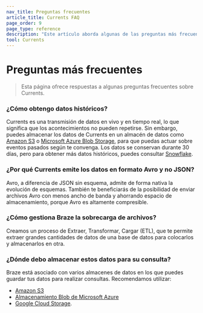 ```yaml
---
nav_title: Preguntas frecuentes
article_title: Currents FAQ
page_order: 9
page_type: reference
description: "Este artículo aborda algunas de las preguntas más frecuentes que surgen al configurar Braze Currents."
tool: Currents
---
```


# Preguntas más frecuentes

> Esta página ofrece respuestas a algunas preguntas frecuentes sobre Currents.

### ¿Cómo obtengo datos históricos?

Currents es una transmisión de datos en vivo y en tiempo real, lo que significa que los acontecimientos no pueden repetirse. Sin embargo, puedes almacenar los datos de Currents en un almacén de datos como [Amazon S3]({{site.baseurl}}/partners/data_and_analytics/cloud_storage/amazon_s3/) o [Microsoft Azure Blob Storage]({{site.baseurl}}/partners/data_and_analytics/cloud_storage/microsoft_azure_blob_storage_for_currents/), para que puedas actuar sobre eventos pasados según te convenga. Los datos se conservan durante 30 días, pero para obtener más datos históricos, puedes consultar [Snowflake]({{site.baseurl}}/user_guide/data/braze_currents/s3_to_snowflake/).

### ¿Por qué Currents emite los datos en formato Avro y no JSON?

Avro, a diferencia de JSON sin esquema, admite de forma nativa la evolución de esquemas. También te beneficiarás de la posibilidad de enviar archivos Avro con menos ancho de banda y ahorrando espacio de almacenamiento, porque Avro es altamente compresible.

### ¿Cómo gestiona Braze la sobrecarga de archivos?

Creamos un proceso de Extraer, Transformar, Cargar (ETL), que te permite extraer grandes cantidades de datos de una base de datos para colocarlos y almacenarlos en otra.

### ¿Dónde debo almacenar estos datos para su consulta?

Braze está asociado con varios almacenes de datos en los que puedes guardar tus datos para realizar consultas. Recomendamos utilizar:
- [Amazon S3]({{site.baseurl}}/partners/data_and_analytics/cloud_storage/amazon_s3/)
- [Almacenamiento Blob de Microsoft Azure]({{site.baseurl}}/partners/data_and_analytics/cloud_storage/microsoft_azure_blob_storage_for_currents/)
- [Google Cloud Storage]({{site.baseurl}}/partners/data_and_analytics/cloud_storage/google_cloud_storage_for_currents/).